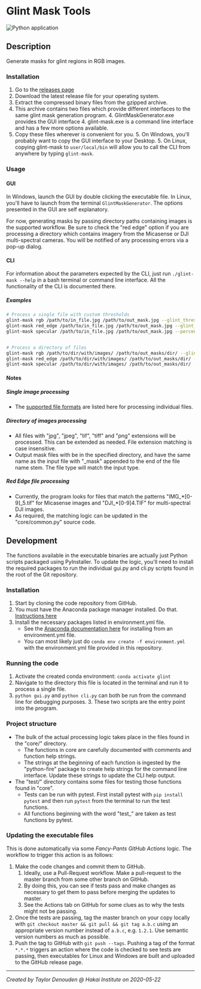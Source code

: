 # Glint Mask Tools
![Python application](https://github.com/HakaiInstitute/glint-mask-tools/workflows/Main/badge.svg?branch=master)

## Description 
Generate masks for glint regions in RGB images.

### Installation
1. Go to the [releases page](https://github.com/HakaiInstitute/glint-mask-tools/releases)
2. Download the latest release file for your operating system.
3. Extract the compressed binary files from the gzipped archive. 
4. This archive contains two files which provide different interfaces to the same glint mask generation program. 
    4. GlintMaskGenerator.exe provides the GUI interface
    4. glint-mask.exe is a command line interface and has a few more options available.
5. Copy these files wherever is convenient for you.
    5. On Windows, you'll probably want to copy the GUI interface to your Desktop.
    5. On Linux, copying glint-mask to `user/local/bin` will allow you to call the CLI from anywhere by typing `glint-mask`.

### Usage
#### GUI
In Windows, launch the GUI by double clicking the executable file. In Linux, you'll have to launch from the terminal `GlintMaskGenerator`.
The options presented in the GUI are self explanatory. 

For now, generating masks by passing directory paths containing images is the supported workflow.
Be sure to check the "red edge" option if you are processing a directory which contains imagery from the Micasense or 
DJI multi-spectral cameras. You will be notified of any processing errors via a pop-up dialog.
 
#### CLI
For information about the parameters expected by the CLI, just run `./glint-mask --help` in a bash terminal or command line interface. 
All the functionality of the CLI is documented there.

##### Examples
```bash
# Process a single file with custom thresholds
glint-mask rgb /path/to/in_file.jpg /path/to/out_mask.jpg --glint_threshold 0.5
glint-mask red_edge /path/to/in_file.jpg /path/to/out_mask.jpg --glint_threshold 0.5
glint-mask specular /path/to/in_file.jpg /path/to/out_mask.jpg --percent_diffuse 0.2 --mask_thresh 0.5


# Process a directory of files
glint-mask rgb /path/to/dir/with/images/ /path/to/out_masks/dir/ --glint_threshold 0.5
glint-mask red_edge /path/to/dir/with/images/ /path/to/out_masks/dir/ --glint_threshold 0.5
glint-mask specular /path/to/dir/with/images/ /path/to/out_masks/dir/ --percent_diffuse 0.2 --mask_thresh 0.5
```

#### Notes
##### Single image processing
- The [supported file formats](https://pillow.readthedocs.io/en/stable/handbook/image-file-formats.html) are listed here for processing individual files.

##### Directory of images processing
- All files with "jpg", "jpeg", "tif", "tiff" and "png" extensions will be processed. This can be extended as needed. File extension matching is case insensitive.
- Output mask files with be in the specified directory, and have the same name as the input file with "_mask" appended to the end of the file name stem. The file type will match the input type.

##### Red Edge file processing
- Currently, the program looks for files that match the patterns "IMG\_\*[0-9]\_5.tif" for Micasense images and "DJI\_\*[0-9]4.TIF" for multi-spectral DJI images.
- As required, the matching logic can be updated in the "core/common.py" source code.

## Development
The functions available in the executable binaries are actually just Python scripts packaged using PyInstaller. To update the logic, you'll need to install the required packages to run the individual
gui.py and cli.py scripts found in the root of the Git repository.

### Installation
1. Start by cloning the code repository from GitHub.
2. You must have the Anaconda package manager installed. Do that. [Instructions here](https://docs.conda.io/projects/conda/en/latest/user-guide/install/index.html)
3. Install the necessary packages listed in environment.yml file. 
    - See the [Anaconda documentation here](https://docs.conda.io/projects/conda/en/latest/user-guide/tasks/manage-environments.html#create-env-from-file) for installing from an environment.yml file. 
    - You can most likely just do `conda env create -f environment.yml` with the environment.yml file provided in this repository.

### Running the code
1. Activate the created conda environment: `conda activate glint`
2. Navigate to the directory this file is located in the terminal and run it to process a single file.
3. `python gui.py` and `python cli.py` can both be run from the command line for debugging purposes. 
    3. These two scripts are the entry point into the program.

### Project structure
- The bulk of the actual processing logic takes place in the files found in the "core/" directory. 
    - The functions in core are carefully documented with comments and function help strings. 
    - The strings at the beginning of each function is ingested by the "python-fire" package to create help strings for 
    the command line interface. Update these strings to update the CLI help output.
- The "test/" directory contains some files for testing those functions found in "core". 
    - Tests can be run with pytest. First install pytest with `pip install pytest` and then run `pytest` from the terminal to run the test functions. 
    - All functions beginning with the word "test_" are taken as test functions by pytest.

### Updating the executable files
This is done automatically via some *Fancy-Pants GitHub Actions* logic. The workflow to trigger this action is as follows:

1. Make the code changes and commit them to GitHub.
    1. Ideally, use a Pull-Request workflow. Make a pull-request to the master branch from some other branch on GitHub.
    1. By doing this, you can see if tests pass and make changes as necessary to get them to pass before merging the updates to master.
    1. See the Actions tab on GitHub for some clues as to why the tests might not be passing.
2. Once the tests are passing, tag the master branch on your copy locally with `git checkout master && git pull && git tag a.b.c` 
    using an appropriate version number instead of `a.b.c`, e.g. `1.2.1`. Use semantic version numbers as much as possible.
3. Push the tag to GitHub with `git push --tags`. Pushing a tag of the format `*.*.*` triggers an action where the code is 
    checked to see tests are passing, then executables for Linux and Windows are built and uploaded to the GitHub release page.

---
*Created by Taylor Denouden @ Hakai Institute on 2020-05-22*
